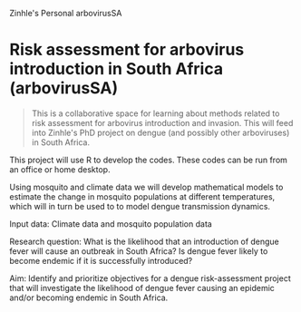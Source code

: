 Zinhle's Personal arbovirusSA

# Risk assessment for arbovirus introduction in South Africa (arbovirusSA)

> This is a collaborative space for learning about methods related to risk assessment for arbovirus introduction and invasion. This will feed into Zinhle's PhD project on dengue (and possibly other arboviruses) in South Africa.


This project will use R to develop the codes. These codes can be run from an office or home desktop. 

Using mosquito and climate data we will develop mathematical models to estimate the change in mosquito populations at different temperatures, which will in turn be used to to model dengue transmission dynamics.

Input data: Climate data and mosquito population data

Research question:
What is the likelihood that an introduction of dengue fever will cause an outbreak in South Africa? Is dengue fever likely to become endemic if it is successfully introduced?

 Aim: Identify and prioritize objectives for a dengue risk-assessment project that will investigate the likelihood of dengue fever causing an epidemic and/or becoming endemic in South Africa. 
